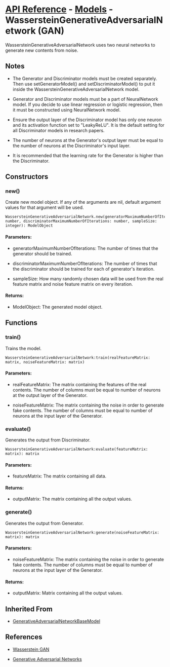 # [API Reference](../../API.md) - [Models](../Models.md) - WassersteinGenerativeAdversarialNetwork (GAN)

WassersteinGenerativeAdversarialNetwork uses two neural networks to generate new contents from noise.

## Notes

* The Generator and Discriminator models must be created separately. Then use setGeneratorModel() and setDiscriminatorModel() to put it inside the WassersteinGenerativeAdversarialNetwork model.

* Generator and Discriminator models must be a part of NeuralNetwork model. If you decide to use linear regression or logistic regression, then it must be constructed using NeuralNetwork model. 

* Ensure the output layer of the Discriminator model has only one neuron and its activation function set to "LeakyReLU". It is the default setting for all Discriminator models in research papers.

* The number of neurons at the Generator's output layer must be equal to the number of neurons at the Discriminator's input layer.

* It is recommended that the learning rate for the Generator is higher than the Discriminator.

## Constructors

### new()

Create new model object. If any of the arguments are nil, default argument values for that argument will be used.

```
WassersteinGenerativeAdversarialNetwork.new(generatorMaximumNumberOfIterations: number, discriminatorMaximumNumberOfIterations: number, sampleSize: integer): ModelObject
```

#### Parameters:

* generatorMaximumNumberOfIterations: The number of times that the generator should be trained.

* discriminatorMaximumNumberOfIterations: The number of times that the discriminator should be trained for each of generator's iteration.

* sampleSize: How many randomly chosen data will be used from the real feature matrix and noise feature matrix on every iteration.

#### Returns:

* ModelObject: The generated model object.

## Functions

### train()

Trains the model.

```
WassersteinGenerativeAdversarialNetwork:train(realFeatureMatrix: matrix, noiseFeatureMatrix: matrix)
```

#### Parameters:

* realFeatureMatrix: The matrix containing the features of the real contents. The number of columns must be equal to number of neurons at the output layer of the Generator.

* noiseFeatureMatrix: The matrix containing the noise in order to generate fake contents. The number of columns must be equal to number of neurons at the input layer of the Generator.

### evaluate()

Generates the output from Discriminator.

```
WassersteinGenerativeAdversarialNetwork:evaluate(featureMatrix: matrix): matrix
```

#### Parameters:

* featureMatrix: The matrix containing all data.

#### Returns:

* outputMatrix: The matrix containing all the output values.

### generate()

Generates the output from Generator.

```
WassersteinGenerativeAdversarialNetwork:generate(noiseFeatureMatrix: matrix): matrix
```

#### Parameters:

* noiseFeatureMatrix: The matrix containing the noise in order to generate fake contents. The number of columns must be equal to number of neurons at the input layer of the Generator.

#### Returns:

* outputMatrix: Matrix containing all the output values.

## Inherited From

* [GenerativeAdversarialNetworkBaseModel](GenerativeAdversarialNetworkBaseModel.md)

## References

* [Wasserstein GAN](https://arxiv.org/abs/1701.07875)

* [Generative Adversarial Networks](https://arxiv.org/abs/1406.2661)
